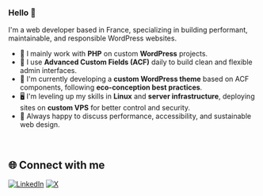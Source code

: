 ### Hello 👋

I'm a web developer based in France, specializing in building performant, maintainable, and responsible WordPress websites.

- 🔧 I mainly work with **PHP** on custom **WordPress** projects.
- 🎯 I use **Advanced Custom Fields (ACF)** daily to build clean and flexible admin interfaces.
- 🌱 I'm currently developing a **custom WordPress theme** based on ACF components, following **eco-conception best practices**.
- 🖥️ I'm leveling up my skills in **Linux** and **server infrastructure**, deploying sites on **custom VPS** for better control and security.
- 💬 Always happy to discuss performance, accessibility, and sustainable web design.

<br>

## 🌐 Connect with me

[![LinkedIn](https://img.shields.io/badge/LinkedIn-%230077B5.svg?&style=for-the-badge&logo=linkedin&logoColor=white)](https://www.linkedin.com/in/jonathan-scapin)  [![X](https://img.shields.io/badge/X-%23181717.svg?&style=for-the-badge&logo=x&logoColor=white)](https://twitter.com/jonathan_scapin)
